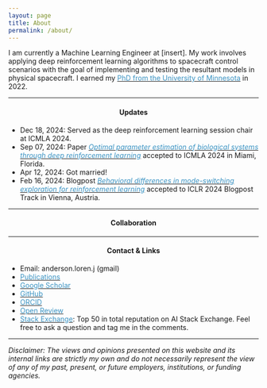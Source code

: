 ```yaml
---
layout: page
title: About
permalink: /about/
---
```


I am currently a Machine Learning Engineer at [insert]. My work involves applying deep reinforcement learning algorithms to spacecraft control scenarios with the goal of implementing and testing the resultant models in physical spacecraft. I earned my [<span style="color:rgb(058,147,195)">PhD from the University of Minnesota</span>](https://apps.grad.umn.edu/programs/doctoral_register.aspx?p=1052000) in 2022.

---
#### <center>Updates</center>

- Dec 18, 2024: Served as the deep reinforcement learning session chair at ICMLA 2024.
- Sep 07, 2024: Paper [<span style="color:rgb(058,147,195)">*Optimal parameter estimation of biological systems through deep reinforcement learning*</span>](https://ieeexplore.ieee.org/abstract/document/10903242/) accepted to ICMLA 2024 in Miami, Florida.
- Apr 12, 2024: Got married!
- Feb 16, 2024: Blogpost [<span style="color:rgb(058,147,195)">*Behavioral differences in mode-switching exploration for reinforcement learning*</span>](https://iclr-blogposts.github.io/2024/blog/mode-switching/) accepted to ICLR 2024 Blogpost Track in Vienna, Austria.

---
#### <center>Collaboration</center>


---
#### <center>Contact & Links</center>


- Email: anderson.loren.j (gmail)
- [<span style="color:rgb(058,147,195)">Publications</span>](https://lorenjanderson.github.io/research/)
- [<span style="color:rgb(058,147,195)">Google Scholar</span>](https://scholar.google.com/citations?user=pReM1U8AAAAJ&hl=en)
- [<span style="color:rgb(058,147,195)">GitHub</span>](https://github.com/LorenJAnderson)
- [<span style="color:rgb(058,147,195)">ORCID</span>](https://orcid.org/0000-0003-2978-2483) 
- [<span style="color:rgb(058,147,195)">Open Review</span>](https://openreview.net/profile?id=~Loren_James_Anderson1)
- [<span style="color:rgb(058,147,195)">Stack Exchange</span>](https://ai.stackexchange.com/users/37607/deepqzero): Top 50 in total reputation on AI Stack Exchange. Feel free to ask a question and tag me in the comments.


---
*Disclaimer: The views and opinions presented on this website and its internal links are strictly my own and do not necessarily represent the view of any of my past, present, or future employers, institutions, or funding agencies.*
